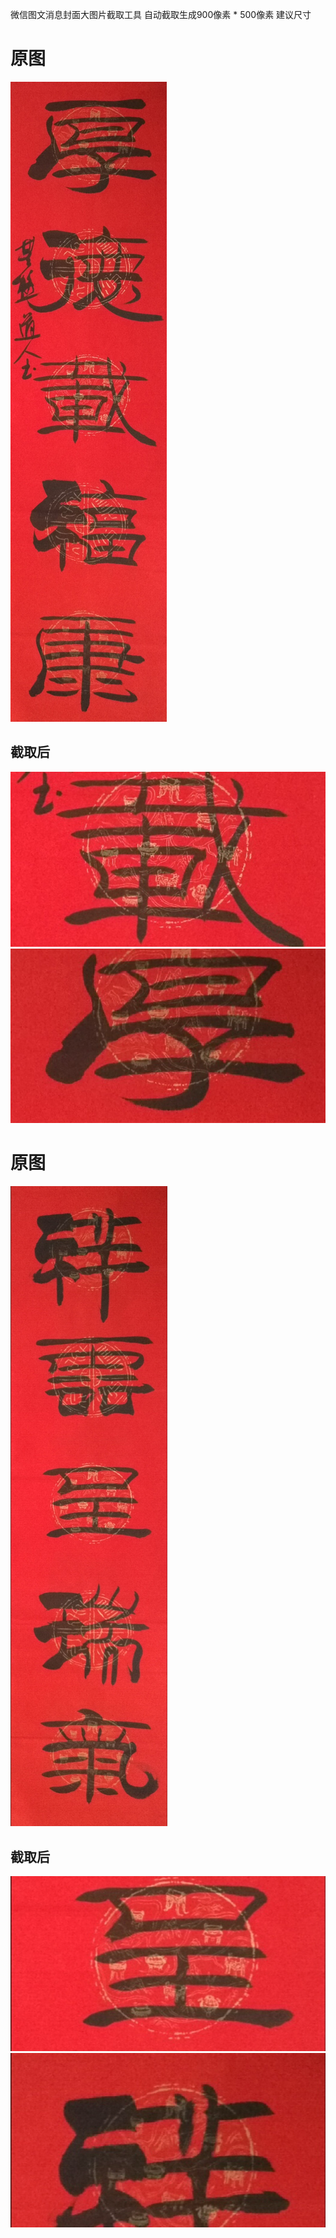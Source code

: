 微信图文消息封面大图片截取工具
自动截取生成900像素 * 500像素 建议尺寸
# 原图
![Lvs](testdata/mmexport1498696580092.jpg)
## 截取后
![Lvs](testdata/test_mmexport1498696580092_resized.png)
![Lvs](testdata/test_mmexport1498696580092_smart.png)
# 原图
![Lvs](testdata/mmexport1498696586568.jpg)
## 截取后
![Lvs](testdata/test_mmexport1498696586568_resized.png)
![Lvs](testdata/test_mmexport1498696586568_smart.png)